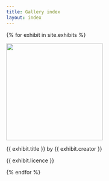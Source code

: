 ```yaml
---
title: Gallery index
layout: index
---
```


{% for exhibit in site.exhibits %}

<img src="{{ exhibit.image-url }}" width= 256>
<p>{{ exhibit.title }} by {{ exhibit.creator }}</p>
<p><a herf="{{ exhibit.lincece-url }}"> {{ exhibit.licence }}</a></p>

{% endfor %}